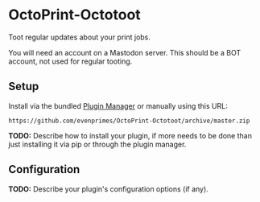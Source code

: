 # OctoPrint-Octotoot

Toot regular updates about your print jobs.

You will need an account on a Mastodon server. This should be a BOT account, not used for regular tooting.

## Setup

Install via the bundled [Plugin Manager](https://docs.octoprint.org/en/master/bundledplugins/pluginmanager.html)
or manually using this URL:

    https://github.com/evenprimes/OctoPrint-Octotoot/archive/master.zip

**TODO:** Describe how to install your plugin, if more needs to be done than just installing it via pip or through
the plugin manager.

## Configuration

**TODO:** Describe your plugin's configuration options (if any).
